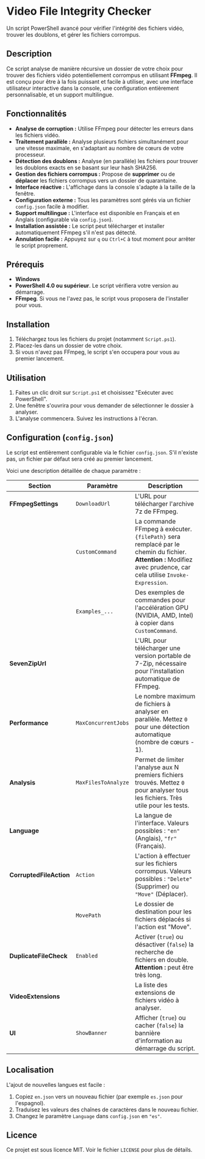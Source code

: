 # Video File Integrity Checker

Un script PowerShell avancé pour vérifier l'intégrité des fichiers vidéo, trouver les doublons, et gérer les fichiers corrompus.

## Description

Ce script analyse de manière récursive un dossier de votre choix pour trouver des fichiers vidéo potentiellement corrompus en utilisant **FFmpeg**. Il est conçu pour être à la fois puissant et facile à utiliser, avec une interface utilisateur interactive dans la console, une configuration entièrement personnalisable, et un support multilingue.

## Fonctionnalités

-   **Analyse de corruption :** Utilise FFmpeg pour détecter les erreurs dans les fichiers vidéo.
-   **Traitement parallèle :** Analyse plusieurs fichiers simultanément pour une vitesse maximale, en s'adaptant au nombre de cœurs de votre processeur.
-   **Détection des doublons :** Analyse (en parallèle) les fichiers pour trouver les doublons exacts en se basant sur leur hash SHA256.
-   **Gestion des fichiers corrompus :** Propose de **supprimer** ou de **déplacer** les fichiers corrompus vers un dossier de quarantaine.
-   **Interface réactive :** L'affichage dans la console s'adapte à la taille de la fenêtre.
-   **Configuration externe :** Tous les paramètres sont gérés via un fichier `config.json` facile à modifier.
-   **Support multilingue :** L'interface est disponible en Français et en Anglais (configurable via `config.json`).
-   **Installation assistée :** Le script peut télécharger et installer automatiquement FFmpeg s'il n'est pas détecté.
-   **Annulation facile :** Appuyez sur `q` ou `Ctrl+C` à tout moment pour arrêter le script proprement.

## Prérequis

-   **Windows**
-   **PowerShell 4.0 ou supérieur**. Le script vérifiera votre version au démarrage.
-   **FFmpeg**. Si vous ne l'avez pas, le script vous proposera de l'installer pour vous.

## Installation

1.  Téléchargez tous les fichiers du projet (notamment `Script.ps1`).
2.  Placez-les dans un dossier de votre choix.
3.  Si vous n'avez pas FFmpeg, le script s'en occupera pour vous au premier lancement.

## Utilisation

1.  Faites un clic droit sur `Script.ps1` et choisissez "Exécuter avec PowerShell".
2.  Une fenêtre s'ouvrira pour vous demander de sélectionner le dossier à analyser.
3.  L'analyse commencera. Suivez les instructions à l'écran.

## Configuration (`config.json`)

Le script est entièrement configurable via le fichier `config.json`. S'il n'existe pas, un fichier par défaut sera créé au premier lancement.

Voici une description détaillée de chaque paramètre :

| Section               | Paramètre             | Description                                                                                                                                                             |
| --------------------- | --------------------- | ----------------------------------------------------------------------------------------------------------------------------------------------------------------------- |
| **FFmpegSettings**    | `DownloadUrl`         | L'URL pour télécharger l'archive 7z de FFmpeg.                                                                                                                          |
|                       | `CustomCommand`       | La commande FFmpeg à exécuter. `{filePath}` sera remplacé par le chemin du fichier. **Attention :** Modifiez avec prudence, car cela utilise `Invoke-Expression`.             |
|                       | `Examples_...`        | Des exemples de commandes pour l'accélération GPU (NVIDIA, AMD, Intel) à copier dans `CustomCommand`.                                                                    |
| **SevenZipUrl**       |                       | L'URL pour télécharger une version portable de 7-Zip, nécessaire pour l'installation automatique de FFmpeg.                                                              |
| **Performance**       | `MaxConcurrentJobs`   | Le nombre maximum de fichiers à analyser en parallèle. Mettez `0` pour une détection automatique (nombre de cœurs - 1).                                                   |
| **Analysis**          | `MaxFilesToAnalyze`   | Permet de limiter l'analyse aux N premiers fichiers trouvés. Mettez `0` pour analyser tous les fichiers. Très utile pour les tests.                                      |
| **Language**          |                       | La langue de l'interface. Valeurs possibles : `"en"` (Anglais), `"fr"` (Français).                                                                                       |
| **CorruptedFileAction** | `Action`              | L'action à effectuer sur les fichiers corrompus. Valeurs possibles : `"Delete"` (Supprimer) ou `"Move"` (Déplacer).                                                        |
|                       | `MovePath`            | Le dossier de destination pour les fichiers déplacés si l'action est "Move".                                                                                            |
| **DuplicateFileCheck**| `Enabled`             | Activer (`true`) ou désactiver (`false`) la recherche de fichiers en double. **Attention :** peut être très long.                                                         |
| **VideoExtensions**   |                       | La liste des extensions de fichiers vidéo à analyser.                                                                                                                   |
| **UI**                | `ShowBanner`          | Afficher (`true`) ou cacher (`false`) la bannière d'information au démarrage du script.                                                                                |

## Localisation

L'ajout de nouvelles langues est facile :
1.  Copiez `en.json` vers un nouveau fichier (par exemple `es.json` pour l'espagnol).
2.  Traduisez les valeurs des chaînes de caractères dans le nouveau fichier.
3.  Changez le paramètre `Language` dans `config.json` en `"es"`.

## Licence

Ce projet est sous licence MIT. Voir le fichier `LICENSE` pour plus de détails.
